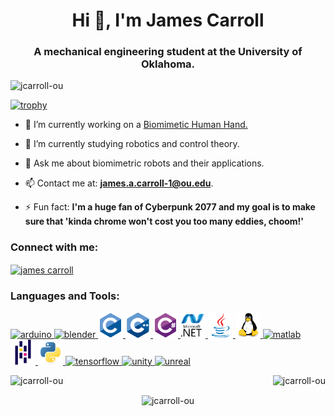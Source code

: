 <h1 align="center">Hi 👋, I'm James Carroll</h1>
<h3 align="center">A mechanical engineering student at the University of Oklahoma.</h3>

<p align="left"> <img src="https://komarev.com/ghpvc/?username=jcarroll-ou&label=Profile%20views&color=0e75b6&style=flat" alt="jcarroll-ou" /> </p>

[![trophy](https://github-profile-trophy.vercel.app/?username=jcarroll-ou&theme=theme=discord&no-frame=true)](https://github.com/jcarroll-ou/github-profile-trophy)

- 🔭 I’m currently working on a [Biomimetic Human Hand.](https://github.com/JCarroll-OU/Biomimetric-Human-Hand)

- 🌱 I’m currently studying robotics and control theory.

- 💬 Ask me about biomimetric robots and their applications.

- 📫 Contact me at: **james.a.carroll-1@ou.edu**.

- ⚡ Fun fact: **I'm a huge fan of Cyberpunk 2077 and my goal is to make sure that 'kinda chrome won't cost you too many eddies, choom!'**

<h3 align="left">Connect with me:</h3>
<p align="left">
<a href="https://linkedin.com/in/james carroll" target="blank"><img align="center" src="https://raw.githubusercontent.com/rahuldkjain/github-profile-readme-generator/master/src/images/icons/Social/linked-in-alt.svg" alt="james carroll" height="30" width="40" /></a>
</p>
<h3 align="left">Languages and Tools:</h3>
<p align="left"> <a href="https://www.arduino.cc/" target="_blank" rel="noreferrer"> <img src="https://cdn.worldvectorlogo.com/logos/arduino-1.svg" alt="arduino" width="40" height="40"/> </a> <a href="https://www.blender.org/" target="_blank" rel="noreferrer"> <img src="https://download.blender.org/branding/community/blender_community_badge_white.svg" alt="blender" width="40" height="40"/> </a> <a href="https://www.cprogramming.com/" target="_blank" rel="noreferrer"> <img src="https://raw.githubusercontent.com/devicons/devicon/master/icons/c/c-original.svg" alt="c" width="40" height="40"/> </a> <a href="https://www.w3schools.com/cpp/" target="_blank" rel="noreferrer"> <img src="https://raw.githubusercontent.com/devicons/devicon/master/icons/cplusplus/cplusplus-original.svg" alt="cplusplus" width="40" height="40"/> </a> <a href="https://www.w3schools.com/cs/" target="_blank" rel="noreferrer"> <img src="https://raw.githubusercontent.com/devicons/devicon/master/icons/csharp/csharp-original.svg" alt="csharp" width="40" height="40"/> </a> <a href="https://dotnet.microsoft.com/" target="_blank" rel="noreferrer"> <img src="https://raw.githubusercontent.com/devicons/devicon/master/icons/dot-net/dot-net-original-wordmark.svg" alt="dotnet" width="40" height="40"/> </a> <a href="https://www.java.com" target="_blank" rel="noreferrer"> <img src="https://raw.githubusercontent.com/devicons/devicon/master/icons/java/java-original.svg" alt="java" width="40" height="40"/> </a> <a href="https://www.linux.org/" target="_blank" rel="noreferrer"> <img src="https://raw.githubusercontent.com/devicons/devicon/master/icons/linux/linux-original.svg" alt="linux" width="40" height="40"/> </a> <a href="https://www.mathworks.com/" target="_blank" rel="noreferrer"> <img src="https://upload.wikimedia.org/wikipedia/commons/2/21/Matlab_Logo.png" alt="matlab" width="40" height="40"/> </a> <a href="https://pandas.pydata.org/" target="_blank" rel="noreferrer"> <img src="https://raw.githubusercontent.com/devicons/devicon/2ae2a900d2f041da66e950e4d48052658d850630/icons/pandas/pandas-original.svg" alt="pandas" width="40" height="40"/> </a> <a href="https://www.python.org" target="_blank" rel="noreferrer"> <img src="https://raw.githubusercontent.com/devicons/devicon/master/icons/python/python-original.svg" alt="python" width="40" height="40"/> </a> <a href="https://www.tensorflow.org" target="_blank" rel="noreferrer"> <img src="https://www.vectorlogo.zone/logos/tensorflow/tensorflow-icon.svg" alt="tensorflow" width="40" height="40"/> </a> <a href="https://unity.com/" target="_blank" rel="noreferrer"> <img src="https://www.vectorlogo.zone/logos/unity3d/unity3d-icon.svg" alt="unity" width="40" height="40"/> </a> <a href="https://unrealengine.com/" target="_blank" rel="noreferrer"> <img src="https://raw.githubusercontent.com/kenangundogan/fontisto/036b7eca71aab1bef8e6a0518f7329f13ed62f6b/icons/svg/brand/unreal-engine.svg" alt="unreal" width="40" height="40"/> </a> </p>

<p>&nbsp;<img align="left" src="https://github-readme-stats.vercel.app/api?username=jcarroll-ou&show_icons=true&locale=en&theme=ambient_gradient" alt="jcarroll-ou"/><img align="right" src="https://github-readme-streak-stats.herokuapp.com/?user=jcarroll-ou&theme=ambient_gradient" alt="jcarroll-ou"/></p>

<p align="center"><img align="center" src="https://github-readme-stats.vercel.app/api/top-langs?username=jcarroll-ou&show_icons=true&locale=en&layout=compact&theme=ambient_gradient" alt="jcarroll-ou"/></p>
